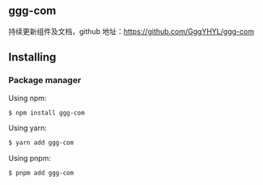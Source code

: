 ## ggg-com

持续更新组件及文档，github 地址：https://github.com/GggYHYL/ggg-com

## Installing

### Package manager

Using npm:

```bash
$ npm install ggg-com
```

Using yarn:

```bash
$ yarn add ggg-com
```

Using pnpm:

```bash
$ pnpm add ggg-com
```
